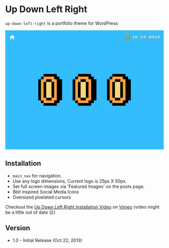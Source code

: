 # Up Down Left Right

`up-down-left-right` is a portfolio theme for WordPress

![Screentshot of Up Down Left Right, a WordPress theme](screenshot.png?raw=true)

## Installation

-   `main_nav` for navigation.
-   Use any logo dimensions, Current logo is 25px X 50px.
-   Set full screen images via 'Featured Images' on the posts page.
-   8bit inspired Social Media Icons
-   Oversized pixelated cursors

Checkout the [Up Down Left Right Installation Video](https://vimeo.com/77497617) on [Vimeo](https://vimeo.com/tinktank) (video might be a little out of date 😉)

## Version

-   1.0 - Initial Release (Oct 22, 2013)
